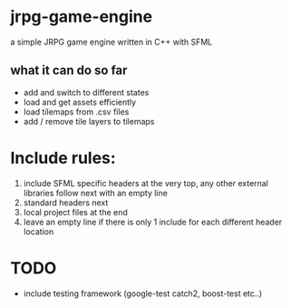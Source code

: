 # jrpg-game-engine
a simple JRPG game engine written in C++ with SFML

## what it can do so far
- add and switch to different states
- load and get assets efficiently
- load tilemaps from .csv files
- add / remove tile layers to tilemaps

# Include rules:
1. include SFML specific headers at the very top, any other external libraries follow next with an empty line
2. standard headers next
3. local project files at the end
4. leave an empty line if there is only 1 include for each different header location

# TODO
- include testing framework (google-test catch2, boost-test etc..)
